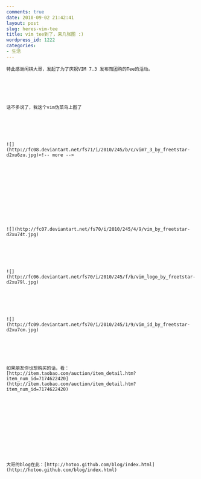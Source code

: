 ```yaml
---
comments: true
date: 2010-09-02 21:42:41
layout: post
slug: heres-vim-tee
title: vim tee到了，来几张图 :)
wordpress_id: 1222
categories:
- 生活
---
```



	特此感谢闲耕大哥，发起了为了庆祝VIM 7.3 发布而团购的Tee的活动。






	话不多说了，我这个vim伪菜鸟上图了






	![](http://fc08.deviantart.net/fs71/i/2010/245/b/c/vim7_3_by_freetstar-d2xu6zu.jpg)<!-- more -->






	






	![](http://fc07.deviantart.net/fs70/i/2010/245/4/9/vim_by_freetstar-d2xu74t.jpg)






	![](http://fc06.deviantart.net/fs70/i/2010/245/f/b/vim_logo_by_freetstar-d2xu79l.jpg)






	![](http://fc09.deviantart.net/fs70/i/2010/245/1/9/vim_id_by_freetstar-d2xu7cm.jpg)






	如果朋友你也想购买的话，看：[http://item.taobao.com/auction/item_detail.htm?item_num_id=7174622420](http://item.taobao.com/auction/item_detail.htm?item_num_id=7174622420)






	






	大哥的blog在此：[http://hotoo.github.com/blog/index.html](http://hotoo.github.com/blog/index.html)






	  

	




